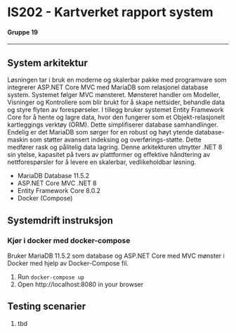 # IS202 - Kartverket rapport system
#### Gruppe 19
___
## System arkitektur
Løsningen tar i bruk en moderne og skalerbar pakke med programvare som integrerer ASP.NET Core MVC med MariaDB som relasjonel database system.
Systemet følger MVC mønsteret. Mønsteret handler om Modeller, Visninger og Kontrollere som blir brukt for å skape nettsider, behandle data og styre flyten av forespørseler.
I tillegg bruker systemet Entity Framework Core for å hente og lagre data, hvor den fungerer som et Objekt-relasjonelt kartleggings verktøy (ORM). Dette simplifiserer database samhandlinger.
Endelig er det MariaDB som sørger for en robust og høyt ytende database-maskin som støtter avansert indeksing og overførings-støtte. Dette medfører rask og pålitelig data lagring.
Denne arkitekturen utnytter .NET 8 sin ytelse, kapasitet på tvers av plattformer og effektive håndtering av nettforespørsler for å levere en skalerbar, vedlikeholdbar løsning.

* MariaDB Database 11.5.2
* ASP.NET Core MVC .NET 8
* Entity Framework Core 8.0.2
* Docker (Compose)

## Systemdrift instruksjon
### Kjør i docker med docker-compose
Bruker MariaDB 11.5.2 som database og ASP.NET Core med MVC mønster i Docker med hjelp av Docker-Compose fil.
1. Run `docker-compose up`
2. Open http://localhost:8080 in your browser

## Testing scenarier
1. tbd
